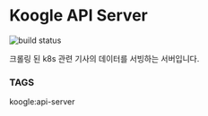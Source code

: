 # Koogle API Server
![build status](https://github.com/kubernews/koogle-api-server/actions/workflows/ci.yml/badge.svg)  

크롤링 된 k8s 관련 기사의 데이터를 서빙하는 서버입니다.

### TAGS
koogle:api-server
